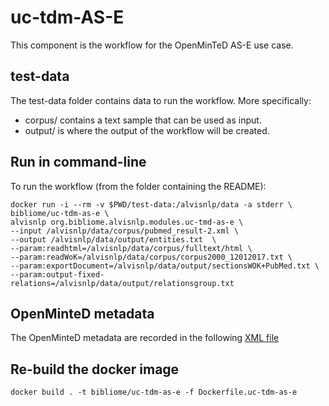# uc-tdm-AS-E

This component is the workflow for the OpenMinTeD AS-E use case.

## test-data
The test-data folder contains data to run the workflow. More specifically:
* corpus/ contains a text sample that can be used as input.
* output/ is where the output of the workflow will be created.

## Run in command-line

To run the workflow (from the folder containing the README):

```
docker run -i --rm -v $PWD/test-data:/alvisnlp/data -a stderr \
bibliome/uc-tdm-as-e \
alvisnlp org.bibliome.alvisnlp.modules.uc-tmd-as-e \
--input /alvisnlp/data/corpus/pubmed_result-2.xml \
--output /alvisnlp/data/output/entities.txt  \
--param:readhtml=/alvisnlp/data/corpus/fulltext/html \
--param:readWoK=/alvisnlp/data/corpus/corpus2000_12012017.txt \
--param:exportDocument=/alvisnlp/data/output/sectionsWOK+PubMed.txt \
--param:output-fixed-relations=/alvisnlp/data/output/relationsgroup.txt
```

<!--- ```sudo docker run -i --rm -v $PWD/test-data/:/as-e/data as-e-docker alvisnlp -verbose -J "-Xmx30g" 
-alias readPubMed /as-e/data/alvisir2_corpus/pubmed_result-2.xml \
-alias readhtml /as-e/data/alvisir2_corpus/fulltext/html \
-alias readWoK /as-e/data/alvisir2_corpus/corpus2000_12012017.txt \
-alias exportDocument /as-e/data/output/sectionsWOK+PubMed.txt \
-alias output-fixed-relations /as-e/data/output/relationsgroup.txt \
-alias output-fixed-entities /as-e/data/output/entities.txt \
/as-e/plan/entities.plan
``` --->

## OpenMinteD metadata

The OpenMinteD metadata are recorded in the following [XML file](uc-tdm-as-d.omtd.v3.0.0)

## Re-build the docker image

```docker build . -t bibliome/uc-tdm-as-e -f Dockerfile.uc-tdm-as-e```
